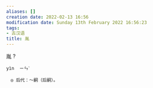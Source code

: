 ```yaml
---
aliases: []
creation date: 2022-02-13 16:56
modification date: Sunday 13th February 2022 16:56:23
tags:
- 古汉语
title: 胤
---
```


胤
?
```
yìn  ㄧㄣˋ

　◎ 后代：～嗣（后嗣）。
```
<!--SR:!2022-06-01,3,250-->